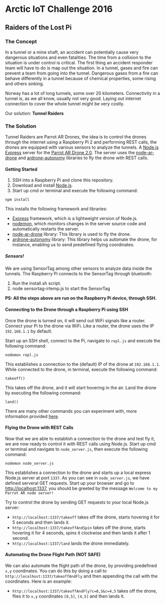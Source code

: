 <h1>Arctic IoT Challenge 2016</h1>

<h2>Raiders of the Lost Pi</h2>

<h3>The Concept</h3>

In a tunnel or a mine shaft, an accident can potentially cause very dangerous situations and even fatalities. The time from a collision to the situation is under control is critical. The first thing an accident responder team will have to do is map out the situation. In a tunnel, gases and fire can prevent a team from going into the tunnel. Dangerous gases from a fire can behave differently in a tunnel because of chemical properties, some rising and others sinking.

Norway has a lot of long tunnels, some over 20 kilometers. Connectivity in a tunnel is, as we all know, usually not very good. Laying out internet connection to cover the whole tunnel might be very costly.

Our solution: <strong>Tunnel Raiders</strong>

<h3>The Solution</h3>

Tunnel Raiders are Parrot AR Drones, the idea is to control the drones through the internet using a Raspberry Pi 2 and performing REST calls, the drones are equipped with various sensors to analyze the tunnels. A <a href="http://expressjs.com/" target="_blank">Node.js Express</a> server for the <a href="http://ardrone2.parrot.com/" target="_blank">Parrot AR Drone 2.0</a>. The server uses the <a href="https://github.com/felixge/node-ar-drone" target="_blank">node-ar-drone</a> and <a href="https://github.com/eschnou/ardrone-autonomy" target="_blank">ardrone-autonomy</a> libraries to fly the drone with REST calls.

<h4>Getting Started</h4>

1. SSH into a Raspberry Pi and clone this repository.
2. Download and install <a href="http://nodejs.org/download/" target="_blank">Node.js</a>. 
3. Start up cmd or terminal and execute the following command:
<p><code>npm install</code></p>

This installs the following framework and libraries:

- <a href="http://expressjs.com/" target="_blank">Express</a> framework, which is a lightweight version of Node.js.
- <a href="http://nodemon.io/" target="_blank">nodemon</a>, which monitors changes in the server source code and automatically restarts the server.
- <a href="https://github.com/felixge/node-ar-drone" target="_blank">node-ar-drone</a> library: This library is used to fly the drone.
- <a href="https://github.com/eschnou/ardrone-autonomy" target="_blank">ardrone-autonomy</a> library: This library helps us automate the drone, for instance, enabling us to send predefined flying coordinates.

<h5>Sensors!</h5>

We are using SensorTag among other sensors to analyze data inside the tunnels. The Raspberry Pi connects to the SensorTag through bluetooth:

1. Run the install.sh script.
2. node sensortag-irtemp.js to start the SensorTag

<strong>PS: All the steps above are run on the Raspberry Pi device, through SSH.</strong>

<h4>Connecting to the Drone through a Raspberry Pi using SSH</h4>

Once the drone is turned on, it will send out WiFi signals like a router. Connect your Pi to the drone via WiFi. Like a router, the drone uses the IP <code>192.168.1.1</code> by default.

Start up an SSH shell, connect to the Pi, navigate to <code>repl.js</code> and execute the following command:
<p><code>nodemon repl.js</code></p> 
This establishes a connection to the (default) IP of the drone at <code>192.168.1.1</code>. While connected to the drone, in terminal, execute the following command:
<p><code>takeoff()</code></p>
This takes off the drone, and it will start hovering in the air. Land the drone by executing the following command:
<p><code>land()</code></p>
There are many other commands you can experiment with, more information provided <a href="https://github.com/felixge/node-ar-drone" target="_blank">here</a>.

<h4>Flying the Drone with REST Calls</h4>

Now that we are able to establish a connection to the drone and test fly it, we are now ready to control it with REST calls using Node.js. Start up cmd or terminal and navigate to <code>node_server.js</code>, then execute the following command:
<p><code>nodemon node_server.js</code></p>
This establishes a connection to the drone and starts up a local express Node.js server at port <code>1337</code>. As you can see in <code>node_server.js</code>, we have defined serveral GET requests. Start up your browser and go to <a href="http://localhost:1337" target="_blank">http://localhost:1337</a>, you should be greeted by the message <code>Welcome to my Parrot AR node server!</code>

Try to control the drone by sending GET requests to your local Node.js server:

<ul>
<li><code>http://localhost:1337/takeoff</code> takes off the drone, starts hovering it for 5 seconds and then lands it.</li>
<li><code>http://localhost:1337/takeoffAndSpin</code> takes off the drone, starts hovering it for 4 seconds, spins it clockwise and then lands it after 1 second.</li>
<li><code>http://localhost:1337/land</code> lands the drone immediately.</li>
</ul>

<h4>Automating the Drone Flight Path (NOT SAFE)</h4>

We can also automate the flight path of the drone, by providing predefined <code>x,y</code> coordinates. You can do this by doing a call to <code>http://localhost:1337/takeoffAndFly</code> and then appending the call with the coordinates. Here is an example:

<ul>
<li>
<code>http://localhost:1337/takeoffAndFly?c=8,5&c=4,5</code> takes off the drone, flies it to <code>x,y</code> coordinates <code>[8,5]</code>, <code>[4,5]</code> and then lands it. 
</li>
</ul>
